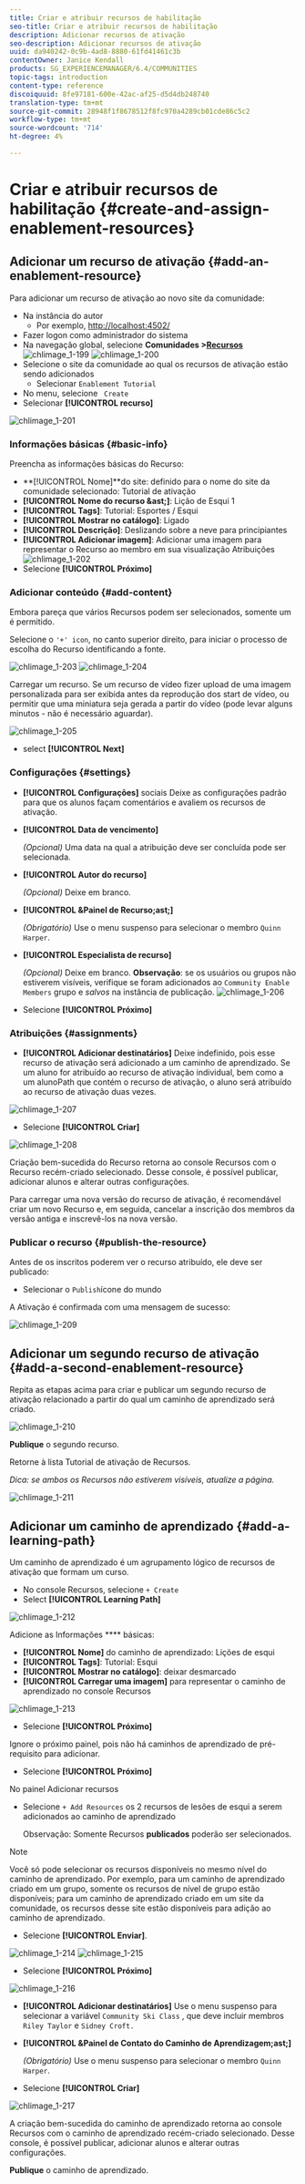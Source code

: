 ```yaml
---
title: Criar e atribuir recursos de habilitação
seo-title: Criar e atribuir recursos de habilitação
description: Adicionar recursos de ativação
seo-description: Adicionar recursos de ativação
uuid: da940242-0c9b-4ad8-8880-61fd41461c3b
contentOwner: Janice Kendall
products: SG_EXPERIENCEMANAGER/6.4/COMMUNITIES
topic-tags: introduction
content-type: reference
discoiquuid: 8fe97181-600e-42ac-af25-d5d4db248740
translation-type: tm+mt
source-git-commit: 28948f1f8678512f8fc970a4289cb01cde86c5c2
workflow-type: tm+mt
source-wordcount: '714'
ht-degree: 4%

---
```



# Criar e atribuir recursos de habilitação {#create-and-assign-enablement-resources}

## Adicionar um recurso de ativação {#add-an-enablement-resource}

Para adicionar um recurso de ativação ao novo site da comunidade:

* Na instância do autor
   * Por exemplo, [http://localhost:4502/](http://localhost:4503/)
* Fazer logon como administrador do sistema
* Na navegação global, selecione **Comunidades >[Recursos](resources.md)**   ![chlimage_1-199](assets/chlimage_1-199.png)
   ![chlimage_1-200](assets/chlimage_1-200.png)
* Selecione o site da comunidade ao qual os recursos de ativação estão sendo adicionados
   * Selecionar `Enablement Tutorial`
* No menu, selecione ` Create`
* Selecionar **[!UICONTROL recurso]**

![chlimage_1-201](assets/chlimage_1-201.png)

### Informações básicas {#basic-info}

Preencha as informações básicas do Recurso:

* **[!UICONTROL Nome]**do site:
definido para o nome do site da comunidade selecionado: Tutorial de ativação
* **[!UICONTROL Nome do recurso &amp;ast;]**: Lição de Esqui 1
* **[!UICONTROL Tags]**: Tutorial: Esportes / Esqui
* **[!UICONTROL Mostrar no catálogo]**: Ligado
* **[!UICONTROL Descrição]**: Deslizando sobre a neve para principiantes
* **[!UICONTROL Adicionar imagem]**: Adicionar uma imagem para representar o Recurso ao membro em sua visualização Atribuições
   ![chlimage_1-202](assets/chlimage_1-202.png)
* Selecione **[!UICONTROL Próximo]**

### Adicionar conteúdo {#add-content}

Embora pareça que vários Recursos podem ser selecionados, somente um é permitido.

Selecione o `'+' icon`, no canto superior direito, para iniciar o processo de escolha do Recurso identificando a fonte.

![chlimage_1-203](assets/chlimage_1-203.png) ![chlimage_1-204](assets/chlimage_1-204.png)

Carregar um recurso. Se um recurso de vídeo fizer upload de uma imagem personalizada para ser exibida antes da reprodução dos start de vídeo, ou permitir que uma miniatura seja gerada a partir do vídeo (pode levar alguns minutos - não é necessário aguardar).

![chlimage_1-205](assets/chlimage_1-205.png)

* select **[!UICONTROL Next]**

### Configurações {#settings}

* **[!UICONTROL Configurações]** sociais Deixe as configurações padrão para que os alunos façam comentários e avaliem os recursos de ativação.
* **[!UICONTROL Data de vencimento]**

   *(Opcional)* Uma data na qual a atribuição deve ser concluída pode ser selecionada.
* **[!UICONTROL Autor do recurso]**

   *(Opcional)* Deixe em branco.
* **[!UICONTROL &amp;Painel de Recurso;ast;]**

   *(Obrigatório)* Use o menu suspenso para selecionar o membro `Quinn Harper`.
* **[!UICONTROL Especialista de recurso]**

   *(Opcional)* Deixe em branco.
   **Observação**: se os usuários ou grupos não estiverem visíveis, verifique se foram adicionados ao `Community Enable Members` grupo e *salvos* na instância de publicação.
   ![chlimage_1-206](assets/chlimage_1-206.png)
* Selecione **[!UICONTROL Próximo]**

### Atribuições {#assignments}

* **[!UICONTROL Adicionar destinatários]** Deixe indefinido, pois esse recurso de ativação será adicionado a um caminho de aprendizado. Se um aluno for atribuído ao recurso de ativação individual, bem como a um alunoPath que contém o recurso de ativação, o aluno será atribuído ao recurso de ativação duas vezes.

![chlimage_1-207](assets/chlimage_1-207.png)

* Selecione **[!UICONTROL Criar]**

![chlimage_1-208](assets/chlimage_1-208.png)

Criação bem-sucedida do Recurso retorna ao console Recursos com o Recurso recém-criado selecionado. Desse console, é possível publicar, adicionar alunos e alterar outras configurações.

Para carregar uma nova versão do recurso de ativação, é recomendável criar um novo Recurso e, em seguida, cancelar a inscrição dos membros da versão antiga e inscrevê-los na nova versão.

### Publicar o recurso {#publish-the-resource}

Antes de os inscritos poderem ver o recurso atribuído, ele deve ser publicado:

* Selecionar o `Publish`ícone do mundo

A Ativação é confirmada com uma mensagem de sucesso:

![chlimage_1-209](assets/chlimage_1-209.png)

## Adicionar um segundo recurso de ativação {#add-a-second-enablement-resource}

Repita as etapas acima para criar e publicar um segundo recurso de ativação relacionado a partir do qual um caminho de aprendizado será criado.

![chlimage_1-210](assets/chlimage_1-210.png)

**Publique** o segundo recurso.

Retorne à lista Tutorial de ativação de Recursos.

*Dica: se ambos os Recursos não estiverem visíveis, atualize a página.*

![chlimage_1-211](assets/chlimage_1-211.png)

## Adicionar um caminho de aprendizado {#add-a-learning-path}

Um caminho de aprendizado é um agrupamento lógico de recursos de ativação que formam um curso.

* No console Recursos, selecione `+ Create`
* Select **[!UICONTROL Learning Path]**

![chlimage_1-212](assets/chlimage_1-212.png)

Adicione as Informações **** básicas:

* **[!UICONTROL Nome]** do caminho de aprendizado: Lições de esqui
* **[!UICONTROL Tags]**: Tutorial: Esqui
* **[!UICONTROL Mostrar no catálogo]**: deixar desmarcado
* **[!UICONTROL Carregar uma imagem]** para representar o caminho de aprendizado no console Recursos

![chlimage_1-213](assets/chlimage_1-213.png)

* Selecione **[!UICONTROL Próximo]**

Ignore o próximo painel, pois não há caminhos de aprendizado de pré-requisito para adicionar.

* Selecione **[!UICONTROL Próximo]**

No painel Adicionar recursos

* Selecione `+ Add Resources` os 2 recursos de lesões de esqui a serem adicionados ao caminho de aprendizado

   Observação: Somente Recursos **publicados** poderão ser selecionados.

>[!NOTE]
>
>Você só pode selecionar os recursos disponíveis no mesmo nível do caminho de aprendizado. Por exemplo, para um caminho de aprendizado criado em um grupo, somente os recursos de nível de grupo estão disponíveis; para um caminho de aprendizado criado em um site da comunidade, os recursos desse site estão disponíveis para adição ao caminho de aprendizado.

* Selecione **[!UICONTROL Enviar]**.

![chlimage_1-214](assets/chlimage_1-214.png) ![chlimage_1-215](assets/chlimage_1-215.png)

* Selecione **[!UICONTROL Próximo]**

![chlimage_1-216](assets/chlimage_1-216.png)

* **[!UICONTROL Adicionar destinatários]** Use o menu suspenso para selecionar a variável 
`Community Ski Class` , que deve incluir membros `Riley Taylor` e `Sidney Croft.`

* **[!UICONTROL &amp;Painel de Contato do Caminho de Aprendizagem;ast;]**

   *(Obrigatório)* Use o menu suspenso para selecionar o membro `Quinn Harper`.

* Selecione **[!UICONTROL Criar]**

![chlimage_1-217](assets/chlimage_1-217.png)

A criação bem-sucedida do caminho de aprendizado retorna ao console Recursos com o caminho de aprendizado recém-criado selecionado. Desse console, é possível publicar, adicionar alunos e alterar outras configurações.

**Publique** o caminho de aprendizado.

